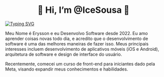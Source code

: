 <h1 align="center" >👋 Hi, I’m @IceSousa 👀</h1>

[![Typing SVG](https://readme-typing-svg.demolab.com?font=Fira+Code&pause=1000&width=435&lines=Mobile+Developer)](https://git.io/typing-svg)


Meu Nome é Erysson e eu Desenvolvo Software desde 2022. Eu amo aprender coisas novas todo dia, e acredito que o desenvolvimento de software é uma das melhores maneiras de fazer isso. Meus principais interesses incluem desenvolvimento de aplicativos móveis (iOS e Android), arquitetura de software e design de interface do usuário.

Recentemente, comecei um curso de front-end para iniciantes dado pela Meta, visando expandir meus conhecimentos e habilidades.
